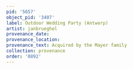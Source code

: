 ```yaml
---
pid: '5657'
object_pid: '3407'
label: Outdoor Wedding Party (Antwerp)
artist: janbrueghel
provenance_date:
provenance_location:
provenance_text: Acquired by the Mayer family
collection: provenance
order: '0892'
---
```

